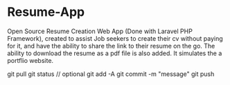 # Resume-App
Open Source Resume Creation Web App (Done with Laravel PHP Framework), created to assist Job seekers to create their cv without paying for it, and have the ability to share
the link to their resume on the go. The ability to download the resume as a pdf file is also added. It simulates the 
a portflio website.


git pull
git status // optional
git add -A
git commit -m "message"
git push

